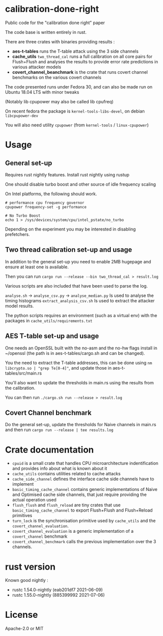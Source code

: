 # calibration-done-right
Public code for the "calibration done right" paper

The code base is written entirely in rust.

There are three crates with binaries providing results :
- **aes-t-tables** runs the T-table attack using the 3 side channels
- **cache_utils** `two_thread_cal` runs a full calibration on all core pairs for Flush+Flush
and analyses the results to provide error rate predictions in various attacker models
- **covert_channel_beanchmark** is the crate that runs covert channel benchmarks on the various covert channels

The code presented runs under Fedora 30, and can also be made run on Ubuntu 18.04 LTS with minor tweaks

(Notably lib cpupower may also be called lib cpufreq)

On recent fedora the package is `kernel-tools-libs-devel`, on debian `libcpupower-dev`

You will also need utility `cpupower` (from `kernel-tools` / `linux-cpupower`)

# Usage

## General set-up

Requires rust nightly features. Install rust nightly using rustup

One should disable turbo boost and other source of idle frequency scaling

On Intel platforms, the following should work.

```shell
# performance cpu frequency governor
cpupower frequency-set -g performance

# No Turbo Boost
echo 1 > /sys/devices/system/cpu/intel_pstate/no_turbo
```

Depending on the experiment you may be interested in disabling prefetchers.

## Two thread calibration set-up and usage

In addition to the general set-up you need to enable 2MB hugepage and ensure at least one is available.

Then you can run `cargo run --release --bin two_thread_cal > result.log`

Various scripts are also included that have been used to parse the log.

`analyse.sh` -> `analyse_csv.py` -> `analyse_median.py` Is used to analyse the timing histograms
`extract_analysis_csv.sh` Is used to extract the attacker model results.

The python scripts requires an environment (such as a virtual env) with the packages in `cache_utils/requirements.txt`

## AES T-table set-up and usage

One needs an OpenSSL built with the no-asm and the no-hw flags install in ~/openssl (the path is in aes-t-tables/cargo.sh and can be changed).

You the need to extract the T-table addresses, this can be done using `nm libcrypto.so | "grep Te[0-4]"`, and update those in aes-t-tables/src/main.rs

You'll also want to update the thresholds in main.rs using the results from the calibration.

You can then run `./cargo.sh run --release > result.log`


## Covert Channel benchmark

Do the general set-up, update the thresholds for Naive channels in main.rs and then run `cargo run --release | tee results.log`


# Crate documentation

- `cpuid` is a small crate that handles CPU microarchitecture indentification and provides info about what is known about it
- `cache_utils` contains utilities related to cache attacks
- `cache_side_channel` defines the interface cache side channels have to implement
- `basic_timing_cache_channel` contains generic implementations of Naive and Optimised cache side channels, that just require providing the actual operation used
- `flush_flush` and `flush_reload` are tiny crates that use `basic_timing_cache_channel` to export Flush+Flush and Flush+Reload primitives
- `turn_lock` is the synchronisation primitive used by `cache_utils` and the `covert_channel_evaluation`.
- `covert_channel_evaluation` is a generic implementation of a `covert_channel` benchmark
- `covert_channel_benchmark` calls the previous implementation over the 3 channels.

# rust version

Known good nightly :
- rustc 1.54.0-nightly (eab201df7 2021-06-09)
- rustc 1.55.0-nightly (885399992 2021-07-06)

# License

Apache-2.0 or MIT
